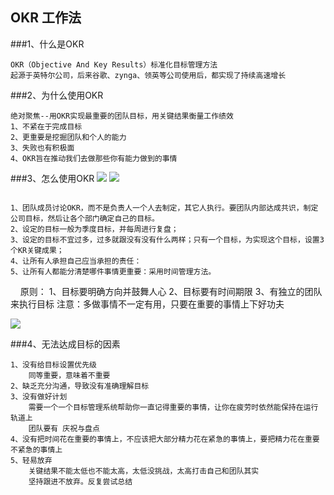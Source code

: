 ## OKR 工作法###1、什么是OKR    OKR（Objective And Key Results）标准化目标管理方法    起源于英特尔公司，后来谷歌、zynga、领英等公司使用后，都实现了持续高速增长###2、为什么使用OKR    绝对聚焦--用OKR实现最重要的团队目标，用关键结果衡量工作绩效    1、不紧在于完成目标    2、更重要是挖掘团队和个人的能力    3、失败也有积极面    4、OKR旨在推动我们去做那些你有能力做到的事情###3、怎么使用OKR![](media/15531464126820/15531499587867.jpg)![](media/15531464126820/15531518367114.jpg)         1、团队成员讨论OKR，而不是负责人一个人去制定，其它人执行。要团队内部达成共识，制定公司目标，然后让各个部门确定自己的目标。    2、设定的目标一般为季度目标，并每周进行复盘；    3、设定的目标不宜过多，过多就跟没有没有什么两样；只有一个目标，为实现这个目标，设置3个KR关键成果；    4、让所有人承担自己应当承担的责任：     5、让所有人都能分清楚哪件事情更重要：采用时间管理方法。      原则：1、目标要明确方向并鼓舞人心2、目标要有时间期限3、有独立的团队来执行目标注意：多做事情不一定有用，只要在重要的事情上下好功夫![](media/15531464126820/15531489949377.jpg)###4、无法达成目标的因素    1、没有给目标设置优先级        同等重要，意味着不重要    2、缺乏充分沟通，导致没有准确理解目标    3、没有做好计划        需要一个一个目标管理系统帮助你一直记得重要的事情，让你在疲劳时依然能保持在运行轨道上        团队要有 庆祝与盘点    4、没有把时间花在重要的事情上，不应该把大部分精力花在紧急的事情上，要把精力花在重要不紧急的事情上    5、轻易放弃        关键结果不能太低也不能太高，太低没挑战，太高打击自己和团队其实        坚持跟进不放弃。反复尝试总结